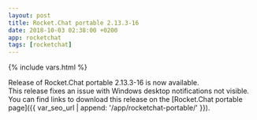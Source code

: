 ```yaml
---
layout: post
title: Rocket.Chat portable 2.13.3-16
date: 2018-10-03 02:38:00 +0200
app: rocketchat
tags: [rocketchat]
---
```

{% include vars.html %}

Release of Rocket.Chat portable 2.13.3-16 is now available.<br />
This release fixes an issue with Windows desktop notifications not visible.<br />
You can find links to download this release on the [Rocket.Chat portable page]({{ var_seo_url | append: '/app/rocketchat-portable/' }}).